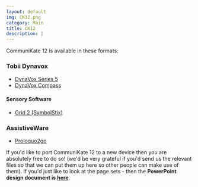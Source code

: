 ```yaml
---
layout: default
img: CK12.png
category: Main
title: CK12
description: |
---
```


CommuniKate 12 is available in these formats:

### Tobii Dynavox
*   [DynaVox Series 5](http://equalitytime.co.uk/ck/downloads/ck12/CK12_dynavox.User)
*   [DynaVox Compass](http://equalitytime.co.uk/ck/downloads/ck12/CK12_dynavox_compass.bzf)

#### Sensory Software
*   [Grid 2 (SymbolStix)](http://equalitytime.co.uk/ck/downloads/ck12/CK12_grid_symbolstix.bdl)

### AssistiveWare
*   [Proloquo2go](http://equalitytime.co.uk/ck/downloads/ck12/CK12_p2g.p2gbk)


If you'd like to port CommuniKate 12 to a new device then you are absolutely free to do so! (we'd be very grateful if you'd send us the relevant files so that we can put them up here so other people can make use of them). If you'd just like to look at the page sets - then the **PowerPoint design document is [here](https://github.com/joereddington/CommuniKate/blob/master/ck12/CK12+V2.pptx?raw=true)**.
